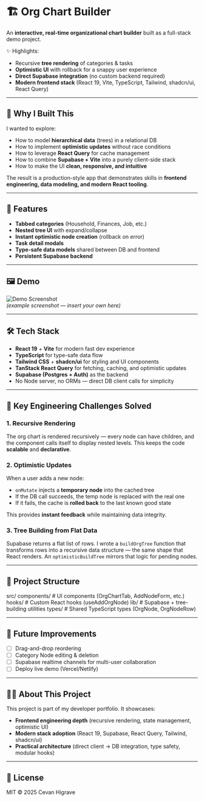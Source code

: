 # 🏗️ Org Chart Builder

An **interactive, real-time organizational chart builder** built as a full-stack demo project.

✨ Highlights:

- Recursive **tree rendering** of categories & tasks
- **Optimistic UI** with rollback for a snappy user experience
- **Direct Supabase integration** (no custom backend required)
- **Modern frontend stack** (React 19, Vite, TypeScript, Tailwind, shadcn/ui, React Query)

---

## 🎯 Why I Built This

I wanted to explore:

- How to model **hierarchical data** (trees) in a relational DB
- How to implement **optimistic updates** without race conditions
- How to leverage **React Query** for cache management
- How to combine **Supabase + Vite** into a purely client-side stack
- How to make the UI **clean, responsive, and intuitive**

The result is a production-style app that demonstrates skills in **frontend engineering, data modeling, and modern React tooling**.

---

## 🚀 Features

- **Tabbed categories** (Household, Finances, Job, etc.)
- **Nested tree UI** with expand/collapse
- **Instant optimistic node creation** (rollback on error)
- **Task detail modals**
- **Type-safe data models** shared between DB and frontend
- **Persistent Supabase backend**

---

## 🖼️ Demo

![Demo Screenshot](docs/screenshot.png)  
_(example screenshot — insert your own here)_

---

## 🛠️ Tech Stack

- **React 19** + **Vite** for modern fast dev experience
- **TypeScript** for type-safe data flow
- **Tailwind CSS** + **shadcn/ui** for styling and UI components
- **TanStack React Query** for fetching, caching, and optimistic updates
- **Supabase (Postgres + Auth)** as the backend
- No Node server, no ORMs — direct DB client calls for simplicity

---

## 🧩 Key Engineering Challenges Solved

### 1. Recursive Rendering

The org chart is rendered recursively — every node can have children, and the component calls itself to display nested levels. This keeps the code **scalable** and **declarative**.

### 2. Optimistic Updates

When a user adds a new node:

- `onMutate` injects a **temporary node** into the cached tree
- If the DB call succeeds, the temp node is replaced with the real one
- If it fails, the cache is **rolled back** to the last known good state

This provides **instant feedback** while maintaining data integrity.

### 3. Tree Building from Flat Data

Supabase returns a flat list of rows. I wrote a `buildOrgTree` function that transforms rows into a recursive data structure — the same shape that React renders. An `optimisticBuildTree` mirrors that logic for pending nodes.

---

## 📂 Project Structure

src/
components/ # UI components (OrgChartTab, AddNodeForm, etc.)
hooks/ # Custom React hooks (useAddOrgNode)
lib/ # Supabase + tree-building utilities
types/ # Shared TypeScript types (OrgNode, OrgNodeRow)

---

## 📌 Future Improvements

- [ ] Drag-and-drop reordering
- [ ] Category Node editing & deletion
- [ ] Supabase realtime channels for multi-user collaboration
- [ ] Deploy live demo (Vercel/Netlify)

---

## 🧑‍💻 About This Project

This project is part of my developer portfolio. It showcases:

- **Frontend engineering depth** (recursive rendering, state management, optimistic UI)
- **Modern stack adoption** (React 19, Supabase, React Query, Tailwind, shadcn/ui)
- **Practical architecture** (direct client → DB integration, type safety, modular hooks)

---

## 📜 License

MIT © 2025 Cevan Higrave
